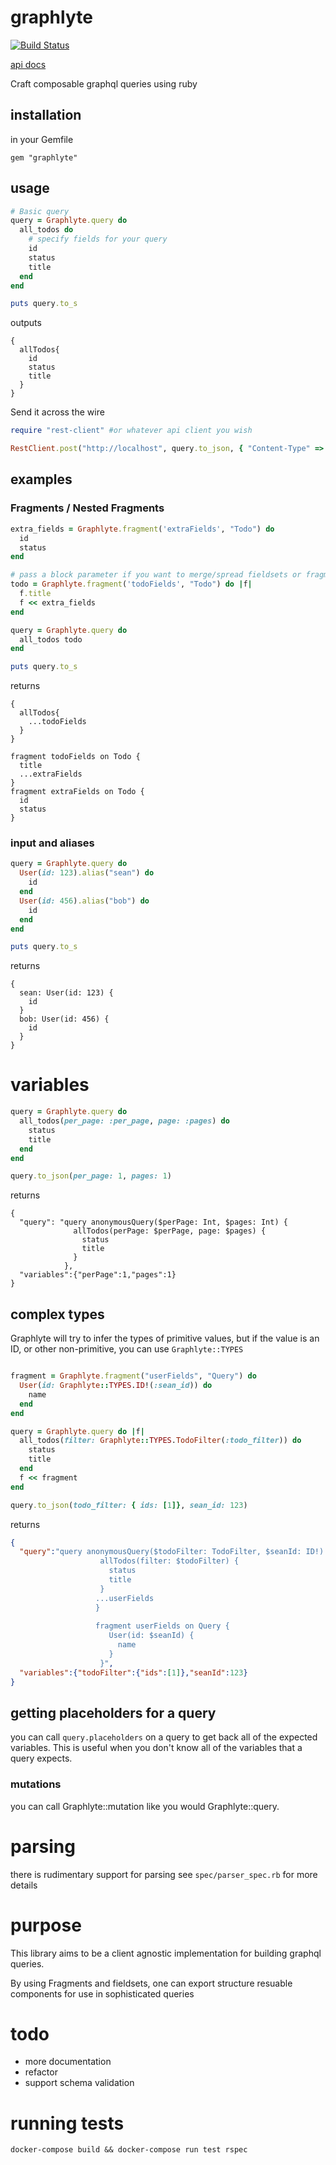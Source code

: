 # graphlyte

[![Build Status](http://drone.skinnyjames.net/api/badges/skinnyjames/graphlyte/status.svg?ref=refs/heads/main)](http://drone.skinnyjames.net/skinnyjames/graphlyte)

[api docs](https://skinnyjames.gitlab.io/graphlyte/)

Craft composable graphql queries using ruby

## installation

in your Gemfile

`gem "graphlyte"`

## usage

```ruby
# Basic query
query = Graphlyte.query do
  all_todos do
    # specify fields for your query
    id
    status
    title
  end
end

puts query.to_s
```
outputs 
```
{
  allTodos{
    id
    status
    title  
  }
}
```

Send it across the wire

```ruby
require "rest-client" #or whatever api client you wish

RestClient.post("http://localhost", query.to_json, { "Content-Type" => "application/json"})
```

## examples

### Fragments / Nested Fragments

```ruby
extra_fields = Graphlyte.fragment('extraFields', "Todo") do
  id
  status
end

# pass a block parameter if you want to merge/spread fieldsets or fragments
todo = Graphlyte.fragment('todoFields', "Todo") do |f|
  f.title
  f << extra_fields
end

query = Graphlyte.query do
  all_todos todo
end

puts query.to_s
```
returns
```
{
  allTodos{
    ...todoFields      
  }
}

fragment todoFields on Todo {
  title
  ...extraFields  
}
fragment extraFields on Todo {
  id
  status
}
```

### input and aliases

```ruby
query = Graphlyte.query do
  User(id: 123).alias("sean") do
    id
  end
  User(id: 456).alias("bob") do
    id
  end
end

puts query.to_s
```
returns 
```
{
  sean: User(id: 123) {
    id  
  }
  bob: User(id: 456) {
    id  
  }
}
```
# variables
```ruby
query = Graphlyte.query do 
  all_todos(per_page: :per_page, page: :pages) do
    status
    title 
  end
end

query.to_json(per_page: 1, pages: 1)
```
returns 

```
{
  "query": "query anonymousQuery($perPage: Int, $pages: Int) {
              allTodos(perPage: $perPage, page: $pages) {
                status     
                title    
              }
            },
  "variables":{"perPage":1,"pages":1}
}
```

## complex types

Graphlyte will try to infer the types of primitive values, but if the value is an ID, or other non-primitive, you can use `Graphlyte::TYPES`

```ruby

fragment = Graphlyte.fragment("userFields", "Query") do 
  User(id: Graphlyte::TYPES.ID!(:sean_id)) do
    name         
  end
end

query = Graphlyte.query do |f|
  all_todos(filter: Graphlyte::TYPES.TodoFilter(:todo_filter)) do
    status
    title
  end
  f << fragment
end

query.to_json(todo_filter: { ids: [1]}, sean_id: 123)
```
returns 
```json
{
  "query":"query anonymousQuery($todoFilter: TodoFilter, $seanId: ID!) {
                    allTodos(filter: $todoFilter) {
                      status
                      title
                    }
                   ...userFields 
                   }
                   
                   fragment userFields on Query {
                      User(id: $seanId) {
                        name
                      }
                    }",
  "variables":{"todoFilter":{"ids":[1]},"seanId":123}
}
```

## getting placeholders for a query

you can call `query.placeholders` on a query to get back all of the expected variables.  This is useful when you don't know all of the variables that a query expects.


### mutations

you can call Graphlyte::mutation like you would Graphlyte::query. 

# parsing

there is rudimentary support for parsing
see `spec/parser_spec.rb` for more details

# purpose
This library aims to be a client agnostic implementation for building graphql queries.

By using Fragments and fieldsets, one can export structure resuable components for use in sophisticated queries

# todo
* more documentation
* refactor
* support schema validation

# running tests
`docker-compose build && docker-compose run test rspec`
